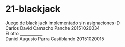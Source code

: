 # 21-blackjack
Juego de black jack implementado sin asignaciones :D
<br>
Carlos David Camacho Panche 20151020034<br>
El otro  ___________<br>
Daniel Augusto Parra Castiblando 20151020015<br>

